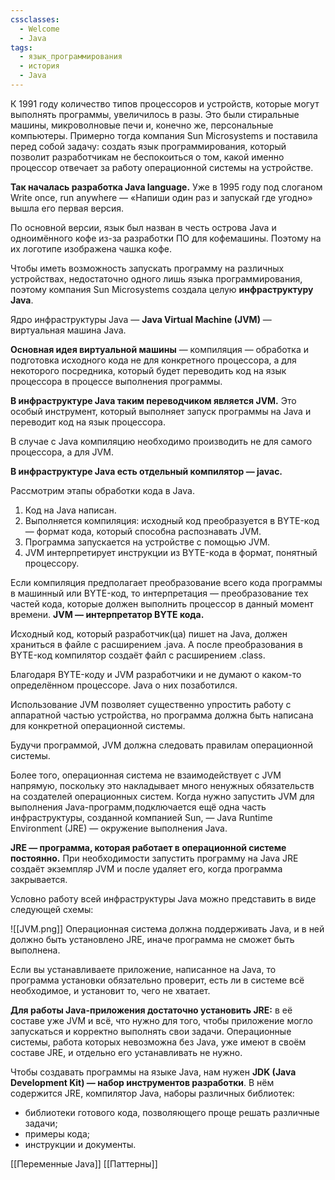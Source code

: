 ```yaml
---
cssclasses:
  - Welcome
  - Java
tags:
  - язык_программирования
  - история
  - Java
---
```

К 1991 году количество типов процессоров и устройств, которые могут выполнять программы, увеличилось в разы. Это были стиральные машины, микроволновые печи и, конечно же, персональные компьютеры. Примерно тогда компания Sun Microsystems и поставила перед собой задачу: создать язык программирования, который позволит разработчикам не беспокоиться о том, какой именно процессор отвечает за работу операционной системы на устройстве.

**Так началась разработка Java language.** Уже в 1995 году под слоганом Write once, run anywhere — «Напиши один раз и запускай где угодно» вышла его первая версия.

По основной версии, язык был назван в честь острова Java и одноимённого кофе из-за разработки ПО для кофемашины. Поэтому на их логотипе изображена чашка кофе.

Чтобы иметь возможность запускать программу на различных устройствах, недостаточно одного лишь языка программирования, поэтому компания Sun Microsystems создала целую **инфраструктуру Java**.

Ядро инфраструктуры Java — **Java Virtual Machine (JVM)** — виртуальная машина Java.

**Основная идея виртуальной машины** — компиляция — обработка и подготовка исходного кода не для конкретного процессора, а для некоторого посредника, который будет переводить код на язык процессора в процессе выполнения программы.

**В инфраструктуре Java таким переводчиком является JVM.** Это особый инструмент, который выполняет запуск программы на Java и переводит код на язык процессора.

В случае с Java компиляцию необходимо производить не для самого процессора, а для JVM.

**В инфраструктуре Java есть отдельный компилятор — javac.**

Рассмотрим этапы обработки кода в Java.

1. Код на Java написан.
2. Выполняется компиляция: исходный код преобразуется в BYTE-код — формат кода, который способна распознавать JVM.
3. Программа запускается на устройстве с помощью JVM.
4. JVM интерпретирует инструкции из BYTE-кода в формат, понятный процессору.

Если компиляция предполагает преобразование всего кода программы в машинный или BYTE-код, то интерпретация — преобразование тех частей кода, которые должен выполнить процессор в данный момент времени. **JVM — интерпретатор BYTE кода.**

Исходный код, который разработчик(ца) пишет на Java, должен храниться в файле с расширением .java. А после преобразования в BYTE-код компилятор создаёт файл с расширением .class.

Благодаря BYTE-коду и JVM разработчики и не думают о каком-то определённом процессоре. Java о них позаботился.

Использование JVM позволяет существенно упростить работу с аппаратной частью устройства, но программа должна быть написана для конкретной операционной системы.

Будучи программой, JVM должна следовать правилам операционной системы.

Более того, операционная система не взаимодействует с JVM напрямую, поскольку это накладывает много ненужных обязательств на создателей операционных систем. Когда нужно запустить JVM для выполнения Java-программ,подключается ещё одна часть инфраструктуры, созданной компанией Sun, — Java Runtime Environment (JRE) — окружение выполнения Java.

**JRE — программа, которая работает в операционной системе постоянно.** При необходимости запустить программу на Java JRE создаёт экземпляр JVM и после удаляет его, когда программа закрывается.

Условно работу всей инфраструктуры Java можно представить в виде следующей схемы:

![[JVM.png]]
Операционная система должна поддерживать Java, и в ней должно быть установлено JRE, иначе программа не сможет быть выполнена.

Если вы устанавливаете приложение, написанное на Java, то программа установки обязательно проверит, есть ли в системе всё необходимое, и установит то, чего не хватает.

**Для работы Java-приложения достаточно установить JRE:** в её составе уже JVM и всё, что нужно для того, чтобы приложение могло запускаться и корректно выполнять свои задачи. Операционные системы, работа которых невозможна без Java, уже имеют в своём составе JRE, и отдельно его устанавливать не нужно.

Чтобы создавать программы на языке Java, нам нужен **JDK (Java Development Kit) — набор инструментов разработки**. В нём содержится JRE, компилятор Java, наборы различных библиотек:

- библиотеки готового кода, позволяющего проще решать различные задачи;
- примеры кода;
- инструкции и документы.

[[Переменные Java]]
[[Паттерны]]
